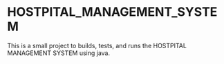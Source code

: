 # HOSTPITAL_MANAGEMENT_SYSTEM
This is a small project to builds, tests, and runs the HOSTPITAL MANAGEMENT SYSTEM using java.

